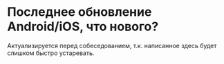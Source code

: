 # Последнее обновление Android/iOS, что нового?

Актуализируется перед собеседованием, т.к. написанное здесь будет слишком быстро устаревать.
